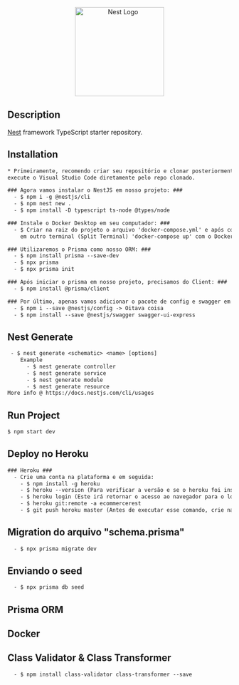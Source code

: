 <p align="center">
  <a href="http://nestjs.com/" target="blank"><img src="https://nestjs.com/img/logo-small.svg" width="200" alt="Nest Logo" /></a>
</p>

[circleci-image]: https://img.shields.io/circleci/build/github/nestjs/nest/master?token=abc123def456
[circleci-url]: https://circleci.com/gh/nestjs/nest

## Description

[Nest](https://github.com/nestjs/nest) framework TypeScript starter repository.

## Installation

```txt
* Primeiramente, recomendo criar seu repositório e clonar posteriormente em seu computador,
execute o Visual Studio Code diretamente pelo repo clonado.

### Agora vamos instalar o NestJS em nosso projeto: ###
  - $ npm i -g @nestjs/cli
  - $ npm nest new .
  - $ npm install -D typescript ts-node @types/node

### Instale o Docker Desktop em seu computador: ###
  - $ Criar na raiz do projeto o arquivo 'docker-compose.yml' e após configurado,
    em outro terminal (Split Terminal) 'docker-compose up' com o Docker Desktop rodando.

### Utilizaremos o Prisma como nosso ORM: ###
  - $ npm install prisma --save-dev
  - $ npx prisma
  - $ npx prisma init

### Após iniciar o prisma em nosso projeto, precisamos do Client: ###
  - $ npm install @prisma/client

### Por último, apenas vamos adicionar o pacote de config e swagger em nossa API: ###
  - $ npm i --save @nestjs/config -> Oitava coisa
  - $ npm install --save @nestjs/swagger swagger-ui-express
```

## Nest Generate

```txt
 - $ nest generate <schematic> <name> [options]
    Example
      - $ nest generate controller
      - $ nest generate service
      - $ nest generate module
      - $ nest generate resource
More info @ https://docs.nestjs.com/cli/usages
```

## Run Project

```txt
$ npm start dev
```

## Deploy no Heroku

```txt
### Heroku ###
  - Crie uma conta na plataforma e em seguida:
    - $ npm install -g heroku
    - $ heroku --version (Para verificar a versão e se o heroku foi instalado corretamente, talvez alguns erros serão mencionados...)
    - $ heroku login (Este irá retornar o acesso ao navegador para o login e em seguida será confirmado no terminal.)
    - $ heroku git:remote -a ecommercerest
    - $ git push heroku master (Antes de executar esse comando, crie na raiz o arquivo "Procfile" e adicone uma linha com -> web: npm run start:prod, apenas isso.)
```

## Migration do arquivo "schema.prisma"

```txt
  - $ npx prisma migrate dev
```

## Enviando o seed

```txt
  - $ npx prisma db seed
```

## Prisma ORM

## Docker

## Class Validator & Class Transformer

```txt
  - $ npm install class-validator class-transformer --save
```
